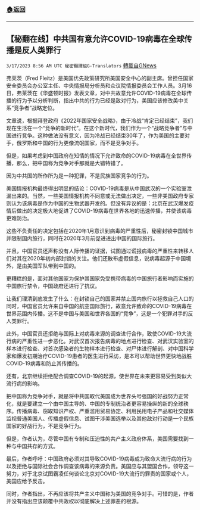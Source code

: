 ###  [:house:返回](README.md)
---


## 【秘翻在线】中共国有意允许COVID-19病毒在全球传播是反人类罪行
`3/17/2023 8:56 AM UTC 秘密翻譯組G-Translators` [轉載自GNews](https://gnews.org/articles/1021872)

        

弗莱茨（Fred Fleitz）是美国优先政策研究所美国安全中心的副主席。曾担任国家安全委员会办公室主任、中央情报局分析员和众议院情报委员会工作人员。3月16日，弗莱茨在《华盛顿时报》发表文章，对中共故意允许COVID-19病毒在全球传播的行为予以分析判断，指出中共的行为已经是敌对行为，美国应该修改美中关系“竞争者”战略定位。

文章说，根据拜登政府《2022年国家安全战略》，由于冷战“肯定已经结束”，我们现在生活在一个“竞争的新时代”。在这个新时代，我们作为一个“战略竞争者”与中国进行竞争。这种做法没有意义，因为冷战已经结束30年了，作为美国的主要对手，俄罗斯和中国的行为更像流氓国家，而不是竞争对手。

但是，如果考虑到中国政府在知情的情况下允许致命的COVID-19病毒在全世界传播，那么，把中国称为竞争对手那就是大错特错了。

因为中共国的所作所为是一种犯罪，不是民族国家竞争的行为。

美国情报机构最终得出明显的结论：COVID-19病毒是从中国武汉的一个实验室泄漏出来的。当然，一些美国情报机构不同意或无法做出决定，一些非美国政府专家则认为该病毒是作为中国的生物武器开发的。但没有异议的是：北京在武汉爆发疫情后做出的决定极大地促进了COVID-19病毒在世界各地的迅速传播，并使该病毒更难防治。

这些不负责任的决定包括在2020年1月意识到病毒的严重性后，秘密封锁中国城市并限制国内旅行，同时在2020年3月前促进进出中国的国际旅行。

并且，中国官员还声称没有人际传播的证据，试图通过谎报病毒的严重性来转移人们对其在2020年初内部封锁的关注。他们还散布虚假信息，说病毒起源于中国境外，是由美国军队带到中国的。

更糟糕的是，面对其他国家为保护其国家免受携带病毒的中国旅行者影响而实施的中国旅行禁令，中国政府还进行了抗议。

让我们理清到底发生了什么：在封锁自己的国家并禁止国内旅行以拯救自己人口的同时，中国官员允许来自中国的航空国际旅行，故意允许致命的COVID-19病毒在世界范围内传播。这不是中国与美国和世界各国的“竞争”，这是一个犯罪对手的反人类罪行。

此外，中国官员还拒绝与国际上对病毒来源的调查进行合作，致使COVID-19大流行病的严重性进一步恶化。对武汉首次报告病毒的地点进行检查、对武汉实验室的样本进行检查、对首次感染者的生物样本进行检查、对尸体进行解剖、对中国科学家和爆发初期治疗COVID-19患者的医生进行采访，是本可以帮助世界更快地战胜COVID-19病毒和防止其传播的。

还有，北京继续拒绝配合调查COVID-19的起源，使世界在未来更容易受到类似大流行病的影响。

把中国称为竞争对手，就是将中共国取代美国成为世界头号强国的好战努力正常化，就是要建立一个由中国主导的、中国的专制统治者更容易操纵的新的全球秩序。传播病毒、窃取知识产权、严重滥用贸易协定、利用民用电子产品和社交媒体监视普通美国人、传播虚假信息、试图干涉美国选举以及其他敌对行动是一个民族国家的好战行为，不是竞争行为。

但是，作者认为，尽管中国有专制和压迫性的共产主义政府体系，美国需要找到一种与中国共存的方式。

最后，作者呼吁：中国政府必须对其导致COVID-19病毒成为致命大流行病的行为以及拒绝与国际社会合作调查该病毒的来源负责。美国应与其盟国合作，领导这一努力，对于北京试图霸凌任何谈论北京对COVID-19大流行的罪责的国家或个人，美国应给予反击。

同时，作者指出，不再应该将共产主义中国称为美国的竞争对手。可惜的是，作者并没有指出应该颠覆中共政权以彻底解决上述罪恶的根源。
